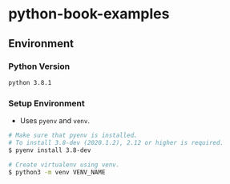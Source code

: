 # python-book-examples

## Environment
### Python Version
```bash
python 3.8.1
```

### Setup Environment
- Uses `pyenv` and `venv`.
```bash
# Make sure that pyenv is installed.
# To install 3.8-dev (2020.1.2), 2.12 or higher is required.
$ pyenv install 3.8-dev

# Create virtualenv using venv.
$ python3 -m venv VENV_NAME
```
